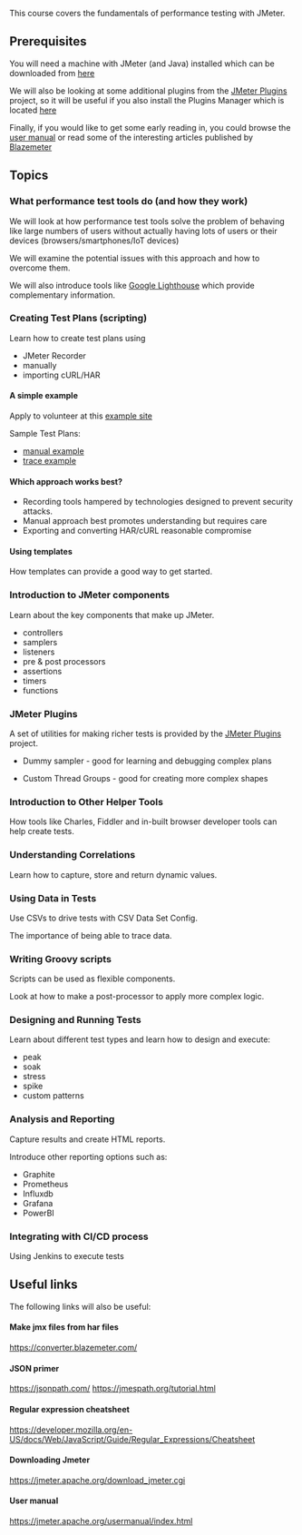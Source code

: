 This course covers the fundamentals of performance testing with JMeter.

## Prerequisites
You will need a machine with JMeter (and Java) installed which can be downloaded from [here](https://jmeter.apache.org/download_jmeter.cgi)

We will also be looking at some additional plugins from the [JMeter Plugins](https://jmeter-plugins.org/) project, so it will be useful if you also install the Plugins Manager which is located [here](https://jmeter-plugins.org/wiki/PluginsManager/)

Finally, if you would like to get some early reading in, you could browse the [user manual](https://jmeter.apache.org/usermanual/index.html) or read some of the interesting articles published by [Blazemeter](https://www.blazemeter.com/blog)

## Topics
### What performance test tools do (and how they work)
We will look at how performance test tools solve the problem of behaving like large numbers of users without actually having lots of users or their devices (browsers/smartphones/IoT devices)

We will examine the potential issues with this approach and how to overcome them.

We will also introduce tools like [Google Lighthouse](https://developers.google.com/web/tools/lighthouse) which provide complementary information.

### Creating Test Plans (scripting)
Learn how to create test plans using 
- JMeter Recorder 
- manually
- importing cURL/HAR

#### A simple example
Apply to volunteer at this [example site](https://volunteer-example.herokuapp.com/)

Sample Test Plans:

- [manual example](.\plans\apply_to_volunteer_manual.jmx)
- [trace example](.\plans\apply_to_volunteer_from_trace.jmx)

#### Which approach works best?
- Recording tools hampered by technologies designed to prevent security attacks.
- Manual approach best promotes understanding but requires care
- Exporting and converting HAR/cURL reasonable compromise

#### Using templates
How templates can provide a good way to get started.

### Introduction to JMeter components
Learn about the key components that make up JMeter. 
- controllers
- samplers
- listeners
- pre & post processors
- assertions
- timers
- functions

### JMeter Plugins
A set of utilities for making richer tests is provided by the [JMeter Plugins](https://jmeter-plugins.org) project.

- Dummy sampler - good for learning and debugging complex plans

- Custom Thread Groups - good for creating more complex shapes

### Introduction to Other Helper Tools
How tools like Charles, Fiddler and in-built browser developer tools can help create tests.

### Understanding Correlations
Learn how to capture, store and return dynamic values.

### Using Data in Tests
Use CSVs to drive tests with CSV Data Set Config.

The importance of being able to trace data. 

### Writing Groovy scripts
Scripts can be used as flexible components.

Look at how to make a post-processor to apply more complex logic.

### Designing and Running Tests

Learn about different test types and learn how to design and execute:
- peak
- soak
- stress
- spike 
- custom patterns

### Analysis and Reporting 
Capture results and create HTML reports.

Introduce other reporting options such as:
- Graphite
- Prometheus
- Influxdb
- Grafana
- PowerBI

### Integrating with CI/CD process
Using Jenkins to execute tests

## Useful links
The following links will also be useful:
#### Make jmx files from har files
https://converter.blazemeter.com/

#### JSON primer
https://jsonpath.com/
https://jmespath.org/tutorial.html

#### Regular expression cheatsheet
https://developer.mozilla.org/en-US/docs/Web/JavaScript/Guide/Regular_Expressions/Cheatsheet

#### Downloading Jmeter
https://jmeter.apache.org/download_jmeter.cgi

#### User manual
https://jmeter.apache.org/usermanual/index.html
